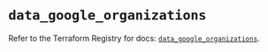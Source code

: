 # `data_google_organizations`

Refer to the Terraform Registry for docs: [`data_google_organizations`](https://registry.terraform.io/providers/hashicorp/google-beta/6.31.0/docs/data-sources/google_organizations).
